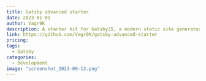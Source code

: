 ```yaml
---
title: Gatsby advanced starter
date: 2023-01-01
author: Vagr9K
description: A starter kit for GatsbyJS, a modern static site generator, with a focus on performance, SEO, social features, and development environment.
link: https://github.com/Vagr9K/gatsby-advanced-starter
pricing:
tags:
  - Gatsby
categories:
  - Development
image: "screenshot_2023-09-13.png"
---
```

